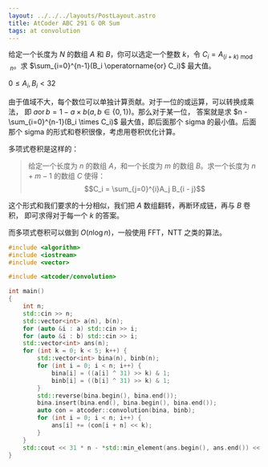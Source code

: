 ```yaml
---
layout: ../../../layouts/PostLayout.astro
title: AtCoder ABC 291 G OR Sum
tags: at convolution
---
```


给定一个长度为 $N$ 的数组 $A$ 和 $B$，你可以选定一个整数 $k$，令 
$C_i = A_{(i + k) \bmod n}$。求 
$\sum_{i=0}^{n-1}(B_i \operatorname{or} C_i)$ 最大值。

$0 \le A_i, B_i < 32$

由于值域不大，每个数位可以单独计算贡献。对于一位的或运算，可以转换成乘法，
即 $a \operatorname{or} b = 1 - a\times b (a, b \in \{0, 1\})$。那么对于某一位，
答案就是求 $n - \sum_{i=0}^{n-1}(B_i \times C_i)$ 最大值，即后面那个 sigma 
的最小值。后面那个 sigma 的形式和卷积很像，考虑用卷积优化计算。

多项式卷积是这样的：

> 给定一个长度为 $n$ 的数组 $A$，和一个长度为 $m$ 的数组 $B$。求一个长度为 $n +
> m - 1$ 的数组 $C$ 使得：
> $$C_i = \sum_{j=0}^{i}A_j B_{i - j}$$

这个形式和我们要求的十分相似，我们把 $A$ 数组翻转，再断环成链，再与 $B$ 卷积，
即可求得对于每一个 $k$ 的答案。

而多项式卷积可以做到 $O(n\log n)$，一般使用 FFT，NTT 之类的算法。

```cpp
#include <algorithm>
#include <iostream>
#include <vector>

#include <atcoder/convolution>

int main()
{
	int n;
	std::cin >> n;
	std::vector<int> a(n), b(n);
	for (auto &i : a) std::cin >> i;
	for (auto &i : b) std::cin >> i;
	std::vector<int> ans(n);
	for (int k = 0; k < 5; k++) {
		std::vector<int> bina(n), binb(n);
		for (int i = 0; i < n; i++) {
			bina[i] = ((a[i] ^ 31) >> k) & 1;
			binb[i] = ((b[i] ^ 31) >> k) & 1;
		}
		std::reverse(bina.begin(), bina.end());
		bina.insert(bina.end(), bina.begin(), bina.end());
		auto con = atcoder::convolution(bina, binb);
		for (int i = 0; i < n; i++) {
			ans[i] += (con[i + n] << k);
		}
	}
	std::cout << 31 * n - *std::min_element(ans.begin(), ans.end()) << std::endl;
}
```
